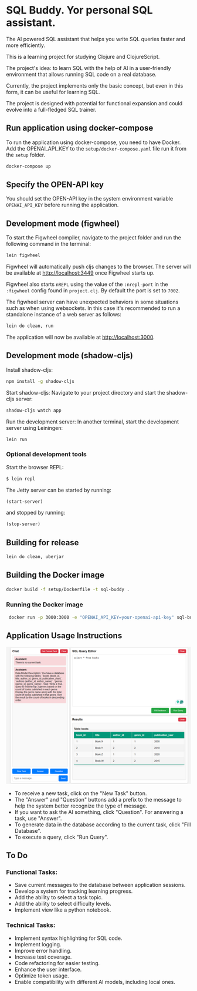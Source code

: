 # SQL Buddy. Yor personal SQL assistant.

The AI powered SQL assistant that helps you write SQL queries faster and more efficiently.

This is a learning project for studying Clojure and ClojureScript.

The project's idea: to learn SQL with the help of AI in a user-friendly environment that allows running SQL code on a real database.

Currently, the project implements only the basic concept, but even in this form, it can be useful for learning SQL.

The project is designed with potential for functional expansion and could evolve into a full-fledged SQL trainer.

## Run application using docker-compose

To run the application using docker-compose, you need to have Docker.
Add the OPENAI_API_KEY to the `setup/docker-compose.yaml` file run it from the `setup` folder.

```bash
docker-compose up
```

## Specify the OPEN-API key

You should set the OPEN-API key in the system environment variable `OPENAI_API_KEY` before running the application.

## Development mode (figwheel)

To start the Figwheel compiler, navigate to the project folder and run the following command in the terminal:

```bash
lein figwheel
```

Figwheel will automatically push cljs changes to the browser. The server will be available at [http://localhost:3449](http://localhost:3449) once Figwheel starts up. 

Figwheel also starts `nREPL` using the value of the `:nrepl-port` in the `:figwheel`
config found in `project.clj`. By default the port is set to `7002`.

The figwheel server can have unexpected behaviors in some situations such as when using
websockets. In this case it's recommended to run a standalone instance of a web server as follows:

```bash
lein do clean, run
```

The application will now be available at [http://localhost:3000](http://localhost:3000).

## Development mode (shadow-cljs)

Install shadow-cljs:

```bash
npm install -g shadow-cljs
```

Start shadow-cljs: Navigate to your project directory and start the shadow-cljs server:

```bash 
shadow-cljs watch app
```

Run the development server: In another terminal, start the development server using Leiningen:

```bash
lein run
```

### Optional development tools

Start the browser REPL:

```bash
$ lein repl
```
The Jetty server can be started by running:

```clojure
(start-server)
```
and stopped by running:
```clojure
(stop-server)
```


## Building for release

```bash
lein do clean, uberjar
```

## Building the Docker image

```bash
docker build -f setup/Dockerfile -t sql-buddy .
```

### Running the Docker image

```bash
 docker run -p 3000:3000 -e "OPENAI_API_KEY=your-openai-api-key" sql-buddy  
```

## Application Usage Instructions

![Local Image](img/sql-buddy.png)

- To receive a new task, click on the "New Task" button.
- The "Answer" and "Question" buttons add a prefix to the message to help the system better recognize the type of message.
- If you want to ask the AI something, click "Question". For answering a task, use "Answer".
- To generate data in the database according to the current task, click "Fill Database".
- To execute a query, click "Run Query".

## To Do

### Functional Tasks:
- Save current messages to the database between application sessions.
- Develop a system for tracking learning progress.
- Add the ability to select a task topic.
- Add the ability to select difficulty levels.
- Implement view like a python notebook.

### Technical Tasks:
- Implement syntax highlighting for SQL code.
- Implement logging.
- Improve error handling.
- Increase test coverage.
- Code refactoring for easier testing.
- Enhance the user interface.
- Optimize token usage.
- Enable compatibility with different AI models, including local ones.
